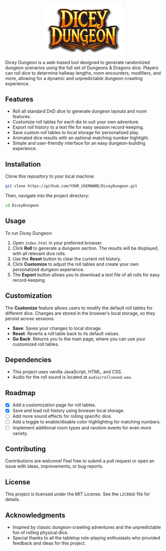 <p align="center">
  <img src="./images/DiceyDungeon_Logo.png" alt="Dicey Dungeon" width="50%" max-width="400"/>
</p>

Dicey Dungeon is a web-based tool designed to generate randomized dungeon scenarios using the full set of Dungeons & Dragons dice. Players can roll dice to determine hallway lengths, room encounters, modifiers, and more, allowing for a dynamic and unpredictable dungeon-crawling experience.

## Features
- Roll all standard DnD dice to generate dungeon layouts and room features.
- Customize roll tables for each die to suit your own adventure.
- Export roll history to a text file for easy session record-keeping.
- Save custom roll tables to local storage for personalized play.
- Animated dice results with an optional matching number highlight.
- Simple and user-friendly interface for an easy dungeon-building experience.

## Installation
Clone this repository to your local machine:

```sh
git clone https://github.com/YOUR_USERNAME/DiceyDungeon.git
```

Then, navigate into the project directory:

```sh
cd DiceyDungeon
```

## Usage
To run Dicey Dungeon:
1. Open `index.html` in your preferred browser.
2. Click **Roll** to generate a dungeon section. The results will be displayed, with all relevant dice rolls.
3. Use the **Reset** button to clear the current roll history.
4. Click **Customize** to adjust the roll tables and create your own personalized dungeon experience.
5. The **Export** button allows you to download a text file of all rolls for easy record-keeping.

## Customization
The **Customize** feature allows users to modify the default roll tables for different dice. Changes are stored in the browser’s local storage, so they persist across sessions.
- **Save**: Saves your changes to local storage.
- **Reset**: Reverts a roll table back to its default values.
- **Go Back**: Returns you to the main page, where you can use your customized roll tables.

## Dependencies
- This project uses vanilla JavaScript, HTML, and CSS.
- Audio for the roll sound is located at `audio/rollsound.wav`.
  
## Roadmap
- [x] Add a customization page for roll tables.
- [x] Save and load roll history using browser local storage.
- [ ] Add more sound effects for rolling specific dice.
- [ ] Add a toggle to enable/disable color highlighting for matching numbers.
- [ ] Implement additional room types and random events for even more variety.

## Contributing
Contributions are welcome! Feel free to submit a pull request or open an issue with ideas, improvements, or bug reports.

## License
This project is licensed under the MIT License. See the `LICENSE` file for details.

## Acknowledgments
- Inspired by classic dungeon-crawling adventures and the unpredictable fun of rolling physical dice.
- Special thanks to all the tabletop role-playing enthusiasts who provided feedback and ideas for this project.
